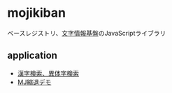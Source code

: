 # mojikiban

ベースレジストリ、[文字情報基盤](https://moji.or.jp/mojikiban/)のJavaScriptライブラリ

## application

- [漢字検索、異体字検索](https://code4fukui.github.io/mojikiban/)
- [MJ縮退デモ](https://code4fukui.github.io/mojikiban/shrink.html)


